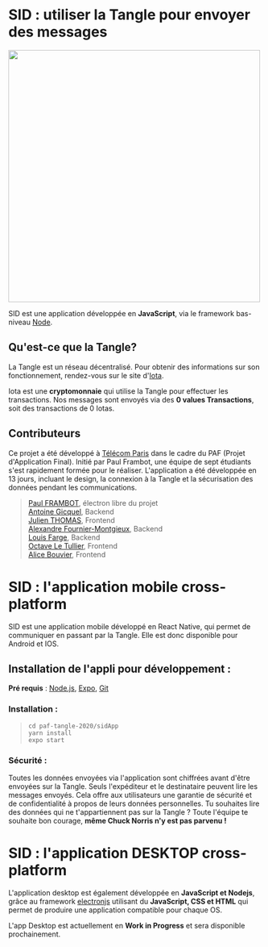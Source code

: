 # SID : utiliser la Tangle pour envoyer des messages

<img src="./sidApp/assets/logos/logo_colored_contour_resized.png" width="500">

SID est une application développée en **JavaScript**, via le framework bas-niveau [Node](https://nodejs.org/en/).

## Qu'est-ce que la Tangle?

La Tangle est un réseau décentralisé. Pour obtenir des informations sur son fonctionnement, rendez-vous sur le site d'[Iota](https://iota.org).

Iota est une **cryptomonnaie** qui utilise la Tangle pour effectuer les transactions. Nos messages sont envoyés via des **0 values Transactions**, soit des transactions de 0 Iotas.

## Contributeurs

Ce projet a été développé à [Télécom Paris](https://www.telecom-paris.fr/) dans le cadre du PAF (Projet d'Application Final). Initié par Paul Frambot, une équipe de sept étudiants s'est rapidement formée pour le réaliser. L'application a été développée en 13 jours, incluant le design, la connexion à la Tangle et la sécurisation des données pendant les communications.
>[Paul FRAMBOT](https://gitlab.telecom-paris.fr/paul.frambot), électron libre du projet  
>[Antoine Gicquel](https://gitlab.telecom-paris.fr/antoine.gicquel), Backend  
>[Julien THOMAS](https://gitlab.telecom-paris.fr/julien.thomas), Frontend  
>[Alexandre Fournier-Montgieux](https://gitlab.telecom-paris.fr/afournier), Backend  
>[Louis Farge](https://gitlab.telecom-paris.fr/louis.farge), Backend  
>[Octave Le Tullier](https://gitlab.telecom-paris.fr/octave.letullier), Frontend  
>[Alice Bouvier](https://gitlab.telecom-paris.fr/alice.bouvier), Frontend  

# SID : l'application mobile cross-platform

SID est une application mobile développé en React Native, qui permet de communiquer en passant par la Tangle. Elle est donc disponible pour Android et IOS.

## Installation de l'appli pour développement :

**Pré requis** : [Node.js](https://nodejs.org), [Expo](https://expo.io/), [Git](https://git-scm.com/)
### Installation :
>`cd paf-tangle-2020/sidApp`  
>`yarn install`  
>`expo start`  

### Sécurité :

Toutes les données envoyées via l'application sont chiffrées avant d'être envoyées sur la Tangle. Seuls l'expéditeur et le destinataire peuvent lire les messages envoyés. Cela offre aux utilisateurs une garantie de sécurité et de confidentialité à propos de leurs données personnelles.
Tu souhaites lire des données qui ne t'appartiennent pas sur la Tangle ? Toute l'équipe te souhaite bon courage, **même Chuck Norris n'y est pas parvenu !**

# SID : l'application DESKTOP cross-platform

L'application desktop est également développée en **JavaScript et Nodejs**, grâce au framework [electronjs](https://www.electronjs.org/) utilisant du **JavaScript, CSS et HTML** qui permet de produire une application compatible pour chaque OS.

L'app Desktop est actuellement en **Work in Progress** et sera disponible prochainement.
